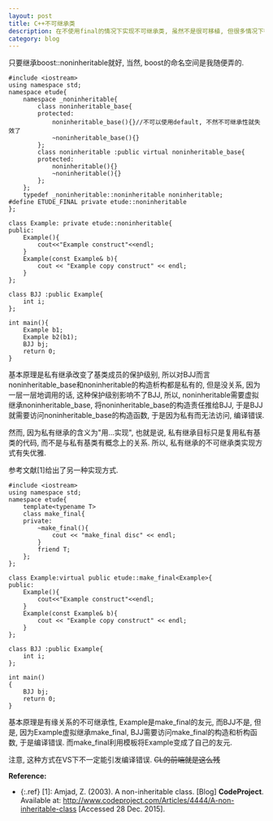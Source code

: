```yaml
---
layout: post
title: C++不可继承类
description: 在不使用final的情况下实现不可继承类, 虽然不是很可移植, 但很多情况下都能用
category: blog
---
```


只要继承boost::noninheritable就好, 当然, boost的命名空间是我随便弄的. 

~~~
#include <iostream>
using namespace std;
namespace etude{
    namespace _noninheritable{
        class noninheritable_base{
        protected:
            noninheritable_base(){}//不可以使用default, 不然不可继承性就失效了
            ~noninheritable_base(){}
        };
        class noninheritable :public virtual noninheritable_base{
        protected:
            noninheritable(){}
            ~noninheritable(){}
        };
    };
    typedef _noninheritable::noninheritable noninheritable;
#define ETUDE_FINAL private etude::noninheritable
};

class Example: private etude::noninheritable{
public:
    Example(){
        cout<<"Example construct"<<endl;
    }
    Example(const Example& b){
        cout << "Example copy construct" << endl;
    }
};

class BJJ :public Example{
    int i;
};

int main(){
    Example b1;
    Example b2(b1);
    BJJ bj;
    return 0;
}
~~~

基本原理是私有继承改变了基类成员的保护级别, 所以对BJJ而言noninheritable_base和noninheritable的构造析构都是私有的, 但是没关系, 
因为一层一层地调用的话, 这种保护级别影响不了BJJ, 所以, noninheritable需要虚拟继承noninheritable_base, 将noninheritable_base的构造责任推给BJJ, 
于是BJJ就需要访问noninheritable_base的构造函数, 于是因为私有而无法访问, 编译错误.

然而, 因为私有继承的含义为"用...实现", 也就是说, 私有继承目标只是复用私有基类的代码, 而不是与私有基类有概念上的关系. 所以, 私有继承的不可继承类实现方式有失优雅.

参考文献[1]给出了另一种实现方式.

~~~
#include <iostream>
using namespace std;
namespace etude{
    template<typename T>
    class make_final{
    private:
        ~make_final(){
            cout << "make_final disc" << endl;
        }
        friend T;
    };
};

class Example:virtual public etude::make_final<Example>{
public:
    Example(){
        cout<<"Example construct"<<endl;
    }
    Example(const Example& b){
        cout << "Example copy construct" << endl;
    }
};

class BJJ :public Example{
    int i;
};

int main()
{
    BJJ bj;
    return 0;
}
~~~

基本原理是有缘关系的不可继承性, Example是make_final的友元, 而BJJ不是, 但是, 因为Example虚拟继承make_final, BJJ需要访问make_final的构造和析构函数, 
于是编译错误. 而make_final利用模板将Example变成了自己的友元.

注意, 这种方式在VS下不一定能引发编译错误. <del>CL的前端就是这么残</del>

**Reference:**  

* {:.ref} \[1]:  Amjad, Z. (2003). A non-inheritable class. [Blog] __CodeProject__. Available at: http://www.codeproject.com/Articles/4444/A-non-inheritable-class [Accessed 28 Dec. 2015].  